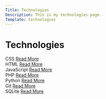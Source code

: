 ```yaml
---
Title: Technologies
Description: This is my technologies page.
Template: technologies
---
```


# Technologies

<div class="box box-1">
    CSS
     <a href="%base_url%?technology/sub/css" class="read-more">Read More</a>
</div>


<div class=" box box-2">
    HTML
     <a href="%base_url%?technology/sub/html" class="read-more">Read More</a>
</div>

<div class=" box box-3">
    JavaScript
     <a href="%base_url%?technology/sub/javascript">Read More</a>

</div>

<div class=" box box-4">
    PHP
     <a href="%base_url%?technology/sub/php" class="read-more">Read More</a>

</div>

<div class="box box-5">
    Python
     <a href="%base_url%?technology/sub/python">Read More</a>

</div>

<div class="box box-6">
    Git
     <a href="%base_url%?technology/sub/git">Read More</a>

</div>

<div class="box wide">
    SQLite
     <a href="%base_url%?technology/sub/sqlite">Read More</a>

</div>
